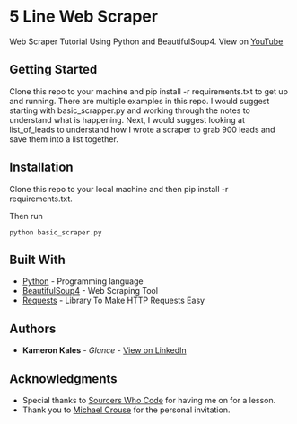 # 5 Line Web Scraper

Web Scraper Tutorial Using Python and BeautifulSoup4. View on [YouTube](https://youtu.be/kIAVs7wJXpQ)

## Getting Started

Clone this repo to your machine and pip install -r requirements.txt to get up and running. There are multiple examples in this repo. I would suggest starting with basic_scrapper.py and working through the notes to understand what is happening. Next, I would suggest looking at list_of_leads to understand how I wrote a scraper to grab 900 leads and save them into a list together. 

## Installation

Clone this repo to your local machine and then pip install -r requirements.txt. 

Then run 

```
python basic_scraper.py
```

## Built With

* [Python](https://www.python.org/) - Programming language
* [BeautifulSoup4](https://www.crummy.com/software/BeautifulSoup/bs4/doc/) - Web Scraping Tool
* [Requests](http://docs.python-requests.org/en/master/) - Library To Make HTTP Requests Easy 

## Authors

* **Kameron Kales** - *Glance* - [View on LinkedIn](https://www.linkedin.com/in/kameronkales)

## Acknowledgments

* Special thanks to [Sourcers Who Code](https://www.facebook.com/groups/SourcersWhoCode/) for having me on for a lesson.
* Thank you to [Michael Crouse](https://www.facebook.com/BigMikenATL) for the personal invitation. 

